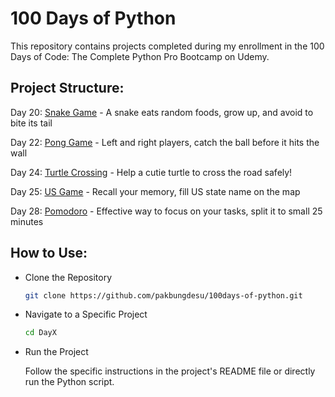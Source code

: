 
<h1>100 Days of Python</h1>

This repository contains projects completed during my enrollment in the 100 Days of Code: The Complete Python Pro Bootcamp on Udemy.


<h2>Project Structure:</h2>

Day 20: [Snake Game](https://github.com/pakbungdesu/100days-of-python/tree/master/Day20) - A snake eats random foods, grow up, and avoid to bite its tail

Day 22: [Pong Game](https://github.com/pakbungdesu/100days-of-python/tree/master/Day22) - Left and right players, catch the ball before it hits the wall

Day 24: [Turtle Crossing](https://github.com/pakbungdesu/100days-of-python/tree/master/Day24) - Help a cutie turtle to cross the road safely!

Day 25: [US Game](https://github.com/pakbungdesu/100days-of-python/tree/master/Day25) - Recall your memory, fill US state name on the map

Day 28: [Pomodoro](https://github.com/pakbungdesu/100days-of-python/tree/master/Day28) - Effective way to focus on your tasks, split it to small 25 minutes


<h2>How to Use:</h2>

- Clone the Repository
  
  ```Bash
  git clone https://github.com/pakbungdesu/100days-of-python.git
  ```

- Navigate to a Specific Project
  ```Bash
  cd DayX
  ```

- Run the Project
  
  Follow the specific instructions in the project's README file or directly run the Python script.
  
